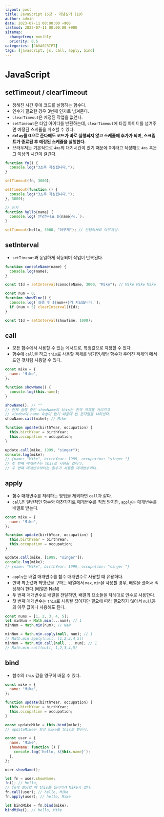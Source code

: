 ```yaml
---
layout: post
title: JavaScript 16장 - 개념짚기 (10)
author: admin
date: 2023-07-11 00:00:00 +900
lastmod: 2022-07-11 00:00:00 +900
sitemap:
  changefreq: monthly
  priority: 0.5
categories: [JAVASCRIPT]
tags: [javascript, js, call, apply, bind]
---
```


# JavaScript

## setTimeout / clearTimeout

- 정해진 시간 후에 코드를 실행하는 함수다.
- 인수가 필요한 경우 3번째 인자로 넘겨준다.
- `clearTimeout`은 예정된 작업을 없앤다.
- `setTimeout`은 타임 아이디를 반환하는데, `clearTimeout`에 타임 아이디를 넘겨주면 예정된 스케쥴을 취소할 수 있다.
- **`delay`를 0으로 준다해도 코드가 바로 실행되지 않고 스케쥴에 추가가 되며, 스크립트가 종료된 후 예정된 스케쥴을 실행한다.**
- 브라우저는 기본적으로 `4ms`의 대기시간이 있기 때문에 0이라고 작성해도 `4ms` 혹은 그 이상의 시간이 걸린다.

```js
function fn() {
  console.log("3초후 작성됩니다.");
}

setTimeout(fn, 3000);

setTimeout(function () {
  console.log("3초후 작성됩니다.");
}, 3000);

// 인자
function hello(name) {
  console.log(`안녕하세요 ${name}님.`);
}

setTimeout(hello, 3000, "아무개"); // 안녕하세요 아무개님.
```

## setInterval

- `setTimeout`과 동일하게 작동되며 작업이 반복된다.

```js
function consoleName(name) {
  console.log(name);
}

const tId = setInterval(consoleName, 3000, "Mike"); // Mike Mike Mike

const num = 0;
function showTime() {
  console.log(`실행 후 ${num++}가 지났습니다.`);
  if (num > 5) clearInterval(tId);
}

const tId = setInterval(showTime, 1000);
```

## call

- 모든 함수에서 사용할 수 있는 메서드로, 특정값으로 지정할 수 있다.
- 함수에 `call`을 하고 `this`로 사용할 객체를 넘기면,해당 함수가 주어진 객체의 메서드인 것처럼 사용할 수 있다.

```js
const mike = {
  name: "Mike",
};

function showName() {
  console.log(this.name);
}

showName(); // ""
// 현재 실행 중인 showName의 this는 전역 객체를 가리키고
// window의 name 속성이 없기 때문에 빈 문자열을 나타낸다.
showName.call(mike); // Mike

function update(birthYear, occupation) {
  this.birthYear = birthYear;
  this.occupation = occupation;
}

update.call(mike, 1999, "singer");
console.log(mike);
// {name: "Mike", birthYear: 1999, occupation: "singer "}
// 첫 번째 매개변수는 this로 사용될 값이다.
// 두 번째 매개변수부터는 함수가 사용할 매개변수이다.
```

## apply

- 함수 매개변수를 처리하는 방법을 제외하면 `call`과 같다.
- `call`은 일반적인 함수와 마찬가지로 매개변수를 직접 받지만, `apply`는 매개변수를 배열로 받는다.

```js
const mike = {
  name: "Mike",
};

function update(birthYear, occupation) {
  this.birthYear = birthYear;
  this.occupation = occupation;
}

update.call(mike, [1999, "singer"]);
console.log(mike);
// {name: "Mike", birthYear: 1999, occupation: "singer "}
```

- `apply`는 배열 매개변수를 함수 매개변수로 사용할 때 유용하다.
- 만약 최솟값과 최댓값을 구하는 배열에서 `max,min`을 사용할 경우, 배열을 풀어서 작성해야 한다.(배열은 NaN)
- 두 번째 매개변수로 배열을 전달하면, 배열의 요소들을 차례대로 인수로 사용한다.
- 첫 번째 매개변수는 `this`로 사용될 값이지만 필요에 따라 필요하지 않아서 `null`등의 아무 값이나 사용해도 된다.

```js
const nums = [1, 2, 3, 4, 5];
let minNum = Math.min(...num); // 1
minNum = Math.min(num); // NaN

minNum = Math.min.apply(null, num); // 1
// Math.min.apply(null, [1,2,3,4,5])
minNum = Math.min.call(null, ...num); // 1
// Math.min.call(null, 1,2,3,4,5)
```

## bind

- 함수의 `this` 값을 영구히 바꿀 수 있다.

```js
const mike = {
  name: "Mike",
};

function update(birthYear, occupation) {
  this.birthYear = birthYear;
  this.occupation = occupation;
}

const updateMike = this.bind(mike);
// updateMike는 항상 mike를 this로 받는다.

const user = {
  name: "Mike",
  showName: function () {
    console.log(`hello, ${this.name}`);
  },
};

user.showName();

let fn = user.showName;
fn(); // hello,
// fn에 할당할 때 this를 잃어버려 Mike가 없다.
fn.call(user); // hello, Mike
fn.apply(user); // hello, Mike

let bindMike = fn.bind(mike);
bindMike(); // hello, Mike
```
